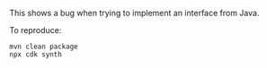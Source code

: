 This shows a bug when trying to implement an interface from Java.

To reproduce:

```shell script
mvn clean package
npx cdk synth
```
